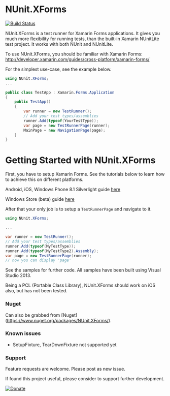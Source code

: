 # NUnit.XForms

[![Build Status](https://www.bitrise.io/app/92e6b2fbb10d4810.svg?token=8e2QCm9jI5DkTtrvDSWveQ)](https://www.bitrise.io/app/92e6b2fbb10d4810)

NUnit.XForms is a test runner for Xamarin Forms applications. It gives you much more flexibility for running tests, than the built-in Xamarin NUnitLite test project. It works with both NUnit and NUnitLite.

To use NUnit.XForms, you should be familiar with Xamarin Forms: http://developer.xamarin.com/guides/cross-platform/xamarin-forms/

For the simplest use-case, see the example below.

```csharp
using NUnit.XForms;
...

public class TestApp : Xamarin.Forms.Application
{
	public TestApp()
	{
		var runner = new TestRunner();
		// Add your test types/assemblies
		runner.Add(typeof(YourTestType));
		var page = new TestRunnerPage(runner);
		MainPage = new NavigationPage(page);
	}
}
```
# Getting Started with NUnit.XForms

First, you have to setup Xamarin Forms. See the tutorials below to learn how to achieve this on different platforms.

Android, iOS, Windows Phone 8.1 Silverlight guide [here](http://developer.xamarin.com/guides/cross-platform/xamarin-forms/introduction-to-xamarin-forms/)

Windows Store (beta) guide [here](http://developer.xamarin.com/guides/cross-platform/xamarin-forms/windows/)

After that your only job is to setup a ```TestRunnerPage``` and navigate to it.

```csharp
using NUnit.XForms;

...

var runner = new TestRunner();
// Add your test types/assemblies
runner.Add(typeof(MyTestType));
runner.Add(typeof(MyTestType2).Assembly);
var page = new TestRunnerPage(runner);
// now you can display 'page'
```

See the samples for further code. All samples have been built using Visual Studio 2013.

Being a PCL (Portable Class Library), NUnit.XForms should work on iOS also, but has not been tested. 

### Nuget

Can also be grabbed from [Nuget] (https://www.nuget.org/packages/NUnit.XForms/).

### Known issues
* SetupFixture, TearDownFixture not supported yet

### Support

Feature requests are welcome. Please post as new issue.

If found this project useful, please consider to support further development.

[![Donate](https://img.shields.io/badge/Donate-PayPal-green.svg)](https://www.paypal.com/cgi-bin/webscr?cmd=_s-xclick&hosted_button_id=NEPJXX7AZ9YBQ)
